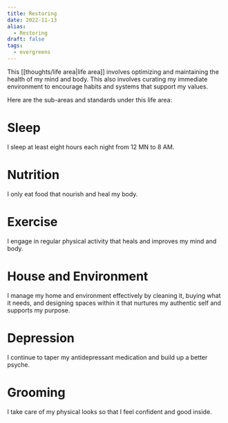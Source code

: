 ```yaml
---
title: Restoring
date: 2022-11-13
alias:
  - Restoring
draft: false
tags:
  - evergreens
---
```

This [[thoughts/life area|life area]] involves optimizing and maintaining the health of my mind and body. This also involves curating my immediate environment to encourage habits and systems that support my values.

Here are the sub-areas and standards under this life area:

# Sleep

I sleep at least eight hours each night from 12 MN to 8 AM.

# Nutrition

I only eat food that nourish and heal my body.

# Exercise

I engage in regular physical activity that heals and improves my mind and body.

# House and Environment

I manage my home and environment effectively by cleaning it, buying what it needs, and designing spaces within it that nurtures my authentic self and supports my purpose.

# Depression

I continue to taper my antidepressant medication and build up a better psyche.

# Grooming

I take care of my physical looks so that I feel confident and good inside.